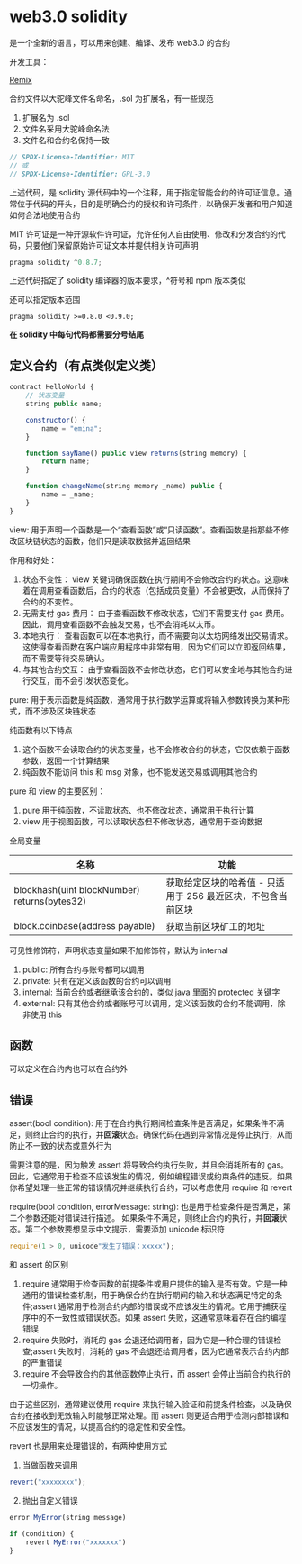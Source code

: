 # web3.0 solidity

是一个全新的语言，可以用来创建、编译、发布 web3.0 的合约

开发工具：

[Remix](https://remix.ethereum.org/)

合约文件以大驼峰文件名命名，.sol 为扩展名，有一些规范

1. 扩展名为 .sol
2. 文件名采用大驼峰命名法
3. 文件名和合约名保持一致

```js
// SPDX-License-Identifier: MIT
// 或
// SPDX-License-Identifier: GPL-3.0
```

上述代码，是 solidity 源代码中的一个注释，用于指定智能合约的许可证信息。通常位于代码的开头，目的是明确合约的授权和许可条件，以确保开发者和用户知道如何合法地使用合约

MIT 许可证是一种开源软件许可证，允许任何人自由使用、修改和分发合约的代码，只要他们保留原始许可证文本并提供相关许可声明

```js
pragma solidity ^0.8.7;
```

上述代码指定了 solidity 编译器的版本要求，^符号和 npm 版本类似

还可以指定版本范围

```
pragma solidity >=0.8.0 <0.9.0;
```

**在 solidity 中每句代码都需要分号结尾**

## 定义合约（有点类似定义类）

```js
contract HelloWorld {
    // 状态变量
    string public name;

    constructor() {
        name = "emina";
    }

    function sayName() public view returns(string memory) {
        return name;
    }

    function changeName(string memory _name) public {
        name = _name;
    }
}
```

view: 用于声明一个函数是一个“查看函数”或“只读函数”。查看函数是指那些不修改区块链状态的函数，他们只是读取数据并返回结果

作用和好处：

1. 状态不变性： view 关键词确保函数在执行期间不会修改合约的状态。这意味着在调用查看函数后，合约的状态（包括成员变量）不会被更改，从而保持了合约的不变性。
2. 无需支付 gas 费用： 由于查看函数不修改状态，它们不需要支付 gas 费用。因此，调用查看函数不会触发交易，也不会消耗以太币。
3. 本地执行： 查看函数可以在本地执行，而不需要向以太坊网络发出交易请求。这使得查看函数在客户端应用程序中非常有用，因为它们可以立即返回结果，而不需要等待交易确认。
4. 与其他合约交互： 由于查看函数不会修改状态，它们可以安全地与其他合约进行交互，而不会引发状态变化。

pure: 用于表示函数是纯函数，通常用于执行数学运算或将输入参数转换为某种形式，而不涉及区块链状态

纯函数有以下特点

1. 这个函数不会读取合约的状态变量，也不会修改合约的状态，它仅依赖于函数参数，返回一个计算结果
2. 纯函数不能访问 this 和 msg 对象，也不能发送交易或调用其他合约

pure 和 view 的主要区别：

1. pure 用于纯函数，不读取状态、也不修改状态，通常用于执行计算
2. view 用于视图函数，可以读取状态但不修改状态，通常用于查询数据

全局变量

| 名称                                         | 功能                                                         |
| -------------------------------------------- | ------------------------------------------------------------ |
| blockhash(uint blockNumber) returns(bytes32) | 获取给定区块的哈希值 - 只适用于 256 最近区块，不包含当前区块 |
| block.coinbase(address payable)              | 获取当前区块矿工的地址                                       |

可见性修饰符，声明状态变量如果不加修饰符，默认为 internal

1. public: 所有合约与账号都可以调用
2. private: 只有在定义该函数的合约可以调用
3. internal: 当前合约或者继承该合约的，类似 java 里面的 protected 关键字
4. external: 只有其他合约或者账号可以调用，定义该函数的合约不能调用，除非使用 this

## 函数

可以定义在合约内也可以在合约外

## 错误

assert(bool condition): 用于在合约执行期间检查条件是否满足，如果条件不满足，则终止合约的执行，并**回滚**状态。确保代码在遇到异常情况是停止执行，从而防止不一致的状态或意外行为

需要注意的是，因为触发 assert 将导致合约执行失败，并且会消耗所有的 gas。因此，它通常用于检查不应该发生的情况，例如编程错误或约束条件的违反。如果你希望处理一些正常的错误情况并继续执行合约，可以考虑使用 require 和 revert

require(bool condition, errorMessage: string): 也是用于检查条件是否满足，第二个参数还能对错误进行描述。
如果条件不满足，则终止合约的执行，并**回滚**状态。第二个参数要想显示中文提示，需要添加 unicode 标识符

```js
require(1 > 0, unicode"发生了错误：xxxxx");
```

和 assert 的区别

1. require 通常用于检查函数的前提条件或用户提供的输入是否有效。它是一种通用的错误检查机制，用于确保合约在执行期间的输入和状态满足特定的条件;assert 通常用于检测合约内部的错误或不应该发生的情况。它用于捕获程序中的不一致性或错误状态。如果 assert 失败，这通常意味着存在合约编程错误
2. require 失败时，消耗的 gas 会退还给调用者，因为它是一种合理的错误检查;assert 失败时，消耗的 gas 不会退还给调用者，因为它通常表示合约内部的严重错误
3. require 不会导致合约的其他函数停止执行，而 assert 会停止当前合约执行的一切操作。

由于这些区别，通常建议使用 require 来执行输入验证和前提条件检查，以及确保合约在接收到无效输入时能够正常处理。而 assert 则更适合用于检测内部错误和不应该发生的情况，以提高合约的稳定性和安全性。

revert 也是用来处理错误的，有两种使用方式

1. 当做函数来调用

```js
revert("xxxxxxxx");
```

2. 抛出自定义错误

```js
error MyError(string message)

if (condition) {
    revert MyError("xxxxxxx")
}
```
